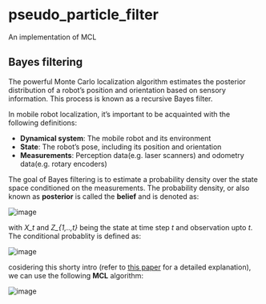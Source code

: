 # pseudo_particle_filter
An implementation of MCL

## Bayes filtering
The powerful Monte Carlo localization algorithm estimates the posterior distribution of a robot’s position and orientation based on sensory information. This process is known as a recursive Bayes filter.

In mobile robot localization, it’s important to be acquainted with the following definitions:

  - **Dynamical system**: The mobile robot and its environment
  - **State**: The robot’s pose, including its position and orientation
  - **Measurements**: Perception data(e.g. laser scanners) and odometry data(e.g. rotary encoders)

The goal of Bayes filtering is to estimate a probability density over the state space conditioned on the measurements. The probability density, or also known as **posterior** is called the **belief** and is denoted as: 

![image](https://user-images.githubusercontent.com/17289954/102710884-e39a8300-42b5-11eb-9975-501ec12d04f9.png)

with *X_t* and *Z_{1,..,t}* being the state at time step *t* and observation upto *t*. The conditional probablity is defined as:


![image](https://user-images.githubusercontent.com/17289954/102710980-b0a4bf00-42b6-11eb-8ad1-511045868a30.png)


cosidering this shorty intro (refer to [this paper](http://robots.stanford.edu/papers/thrun.robust-mcl.pdf) for a detailed explanation), we can use the following **MCL** algorithm: 

![image](https://user-images.githubusercontent.com/17289954/102711084-6a039480-42b7-11eb-8479-3b09618f7317.png)






